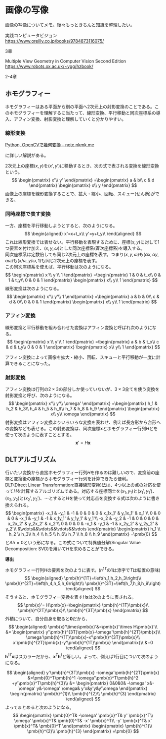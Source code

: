 # 画像の写像

画像の写像についてメモ。後々もっときちんと知識を整理したい。

実践コンピュータビジョン  
https://www.oreilly.co.jp/books/9784873116075/

3章

Multiple View Geometry in Computer Vision
Second Edition  
https://www.robots.ox.ac.uk/~vgg/hzbook/

2-4章

## ホモグラフィー

ホモグラフィーはある平面から別の平面へ2次元上の射影変換のことである。このホモグラフィーを理解するに当たって、線形変換、平行移動と同次座標系の導入、アフィン変換、射影変換と理解していくと分かりやすい。

### 線形変換

[Python, OpenCVで幾何変換 - note.nkmk.me](https://note.nkmk.me/python-opencv-warp-affine-perspective/)

に詳しい解説がある。


2次元上の座標$(x,y)$を$(x',y')$に移動するとき、次の式で表される変換を線形変換という。
$$
\begin{pmatrix}
x'\\
y'
\end{pmatrix}
=\begin{pmatrix}
a & b\\
c & d
\end{pmatrix}
\begin{pmatrix}
x\\
y
\end{pmatrix}
$$
画像上の座標を線形変換することで、拡大・縮小、回転、スキュー(せん断)ができる。

### 同時座標で表す変換

一方、座標を平行移動しようとすると、次のようになる。
$$
\begin{aligned}
x'=x+t_x\\
y'=y+t_y\\
\end{aligned}
$$
これは線形変換では表せない。平行移動を表現するために、座標$(x,y)$に対して1つ要素を付け加え、$(x,y,\omega)$とした同次座標系(斉次座標系)を導入する。  
同次座標系は定数倍しても同じ2次元上の座標を表す。つまり$(x,y,\omega)$も$(\alpha x,\alpha y,\alpha\omega)$も$(x/\omega,y/\omega,1)$も同じ2次元上の座標を表す。   
この同次座標系を使えば、平行移動は次のようになる。
$$
\begin{pmatrix}
x'\\
y'\\
1
\end{pmatrix}
=\begin{pmatrix}
1 & 0 & t_x\\
0 & 1 & t_y\\
0 & 0 & 1
\end{pmatrix}
\begin{pmatrix}
x\\
y\\
1
\end{pmatrix}
$$
線形変換は次のようになる。
$$
\begin{pmatrix}
x'\\
y'\\
1
\end{pmatrix}
=\begin{pmatrix}
a & b & 0\\
c & d & 0\\
0 & 0 & 1
\end{pmatrix}
\begin{pmatrix}
x\\
y\\
1
\end{pmatrix}
$$

### アフィン変換

線形変換と平行移動を組み合わせた変換はアフィン変換と呼ばれ次のようになる。
$$
\begin{pmatrix}
x'\\
y'\\
1
\end{pmatrix}
=\begin{pmatrix}
a & b & t_x\\
c & d & t_y\\
0 & 0 & 1
\end{pmatrix}
\begin{pmatrix}
x\\
y\\
1
\end{pmatrix}
$$

アフィン変換によって画像を拡大・縮小、回転、スキューと平行移動が一度に計算できることになった。

### 射影変換

アフィン変換は行列の$2\times3$の部分しか使っていないが、$3\times3$全てを使う変換を射影変換と呼び、次のようになる。
$$
\begin{pmatrix}
x'\\
y'\\
\omega'
\end{pmatrix}
=\begin{pmatrix}
h_1 & h_2 & h_3\\
h_4 & h_5 & h_6\\
h_7 & h_8 & h_9
\end{pmatrix}
\begin{pmatrix}
x\\
y\\
\omega
\end{pmatrix}
$$
射影変換はアフィン変換よりいろいろな変換を表わせ、例えば長方形から台形への変換なども表せる。この射影変換は、同次座標$\pmb{x}$とホモグラフィー行列$H$とを使って次のように表すこととする。
$$
\pmb{x}'=H\pmb{x}
$$

## DLTアルゴリズム

行いたい変換から直接ホモグラフィー行列$H$を作るのは難しいので、変換前の座標と変換後の座標からホモグラフィー行列を計算できたら便利。  
DLT(Direct Linear Transformation:直接線形変換)法は、4つ以上の点の対応を使って$H$を計算するアルゴリズムである。対応する座標同士を$(x_1,y_1)$と$(x_1',y_1')$、$(x_2,y_2)$と$(x_2',y_2')$、$\cdots$とすると$H$を使って対応点を変換する式は次のように書き換えられる。
$$
\begin{pmatrix}
-x_1 & -y_1 & -1 & 0 & 0 & 0 & x_1x_1' & y_1x_1' & x_1'\\
0 & 0 & 0 & -x_1 & -y_1 & -1 & x_1y_1' & y_1y_1' & y_1'\\
-x_2 & -y_2 & -1 & 0 & 0 & 0 & x_2x_2' & y_2x_2' & x_2'\\
0 & 0 & 0 & -x_1 & -y_1 & -1 & x_2y_2' & y_2y_2' & y_2'\\
&\vdots&&\vdots&&\vdots&&\vdots
\end{pmatrix}
\begin{pmatrix}
h_1 \\ h_2 \\ h_3\\
h_4 \\ h_5 \\ h_6\\
h_7 \\ h_8 \\ h_9
\end{pmatrix}
=\pmb{0}
$$
と$Ah=0$という形になる。この式について特異値分解(Singular Value Decomposition: SVD)を用いて$H$を求めることができる。

**導出**

ホモグラフィー行列$H$の要素を次のように表す。($h^{1T}$の$1$は添字で$T$は転置の意味)
$$
\begin{aligned}
\pmb{h}^{1T}=\left(h_1,h_2,h_3\right)\\
\pmb{h}^{2T}=\left(h_4,h_5,h_6\right)\\
\pmb{h}^{3T}=\left(h_7,h_8,h_9\right)
\end{aligned}
$$
そうすると、ホモグラフィー変換を表す$H\pmb{x}$は次のように表される。
$$
\pmb{x}'=
H\pmb{x}=\begin{pmatrix}
\pmb{h}^{1T}\pmb{x}\\
\pmb{h}^{2T}\pmb{x}\\
\pmb{h}^{3T}\pmb{x}
\end{pmatrix}
$$
外積について、自分自身を取ると$\pmb{0}$だから、
$$
\begin{aligned}
\pmb{x}'\times\pmb{x}'&=\pmb{x}'\times H\pmb{x}'\\
&=
\begin{pmatrix}
y'\pmb{h}^{3T}\pmb{x}-\omega'\pmb{h}^{2T}\pmb{x}\\
\omega'\pmb{h}^{1T}\pmb{x}-x'\pmb{h}^{3T}\pmb{x}\\
x'\pmb{h}^{2T}\pmb{x}-y'\pmb{h}^{1T}\pmb{x}
\end{pmatrix}\\
&=0
\end{aligned}
$$
$\pmb{h}^{1T}\pmb{x}$はスカラーだから、$\pmb{x}^T\pmb{h}^{1}$と等しい。よって、例えば1行目について次のようになる。

$$
\begin{aligned}
y'\pmb{h}^{3T}\pmb{x}
-\omega'\pmb{h}^{2T}\pmb{x}
&=\pmb{0}^T\pmb{h}^1
-\omega'\pmb{x}^T\pmb{h}^2
+y'\pmb{x}^T\pmb{h}^{3}\\
&=
\begin{pmatrix}
0&0&0&
-\omega' x&-\omega' y&-\omega' \omega&
y'x&y'y&y'\omega
\end{pmatrix}
\begin{pmatrix}
\pmb{h}^{1}\\
\pmb{h}^{2}\\
\pmb{h}^{3}
\end{pmatrix}
\end{aligned}
$$
よってまとめると次のようになる。
$$
\begin{pmatrix}
\pmb{0}^T&
-\omega' \pmb{x}^T&
y' \pmb{x}^T\\
\omega' \pmb{x}^T&
\pmb{0}^T&
-x' \pmb{x}^T\\
-y' \pmb{x}^T&
x' \pmb{x}^T&
\pmb{0}^T
\end{pmatrix}
\begin{pmatrix}
\pmb{h}^{1}\\
\pmb{h}^{2}\\
\pmb{h}^{3}
\end{pmatrix}
=\pmb{0}
$$
